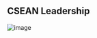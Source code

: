 ## CSEAN Leadership 

![image](https://github.com/user-attachments/assets/afc4eab1-ada0-43e0-b474-27bbb79e6b32)
